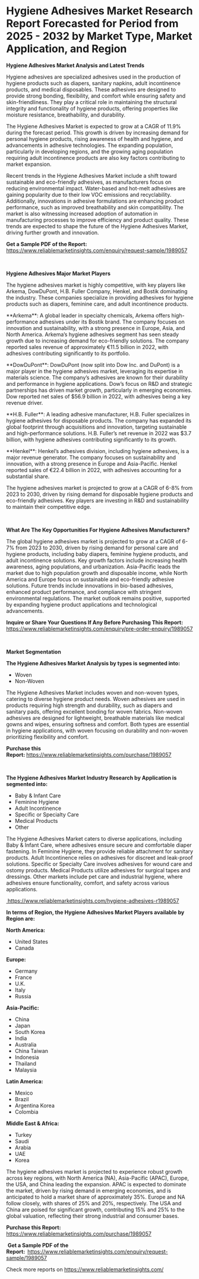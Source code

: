 <p><h1>Hygiene Adhesives Market Research Report Forecasted for Period from 2025 -  2032 by Market Type, Market Application, and Region</h1></p><p><strong>Hygiene Adhesives Market Analysis and Latest Trends</strong></p>
<p><p>Hygiene adhesives are specialized adhesives used in the production of hygiene products such as diapers, sanitary napkins, adult incontinence products, and medical disposables. These adhesives are designed to provide strong bonding, flexibility, and comfort while ensuring safety and skin-friendliness. They play a critical role in maintaining the structural integrity and functionality of hygiene products, offering properties like moisture resistance, breathability, and durability.</p><p>The Hygiene Adhesives Market is expected to grow at a CAGR of 11.9% during the forecast period. This growth is driven by increasing demand for personal hygiene products, rising awareness of health and hygiene, and advancements in adhesive technologies. The expanding population, particularly in developing regions, and the growing aging population requiring adult incontinence products are also key factors contributing to market expansion.</p><p>Recent trends in the Hygiene Adhesives Market include a shift toward sustainable and eco-friendly adhesives, as manufacturers focus on reducing environmental impact. Water-based and hot-melt adhesives are gaining popularity due to their low VOC emissions and recyclability. Additionally, innovations in adhesive formulations are enhancing product performance, such as improved breathability and skin compatibility. The market is also witnessing increased adoption of automation in manufacturing processes to improve efficiency and product quality. These trends are expected to shape the future of the Hygiene Adhesives Market, driving further growth and innovation.</p></p>
<p><strong>Get a Sample PDF of the Report:&nbsp;</strong> <a href="https://www.reliablemarketinsights.com/enquiry/request-sample/1989057?utm_campaign=1894&utm_medium=2&utm_source=Github&utm_content=ia&utm_term=30012025&utm_id=hygiene-adhesives">https://www.reliablemarketinsights.com/enquiry/request-sample/1989057</a></p>
<p>&nbsp;</p>
<p><strong>Hygiene Adhesives Major Market Players</strong></p>
<p><p>The hygiene adhesives market is highly competitive, with key players like Arkema, DowDuPont, H.B. Fuller Company, Henkel, and Bostik dominating the industry. These companies specialize in providing adhesives for hygiene products such as diapers, feminine care, and adult incontinence products.</p><p>**Arkema**: A global leader in specialty chemicals, Arkema offers high-performance adhesives under its Bostik brand. The company focuses on innovation and sustainability, with a strong presence in Europe, Asia, and North America. Arkema’s hygiene adhesives segment has seen steady growth due to increasing demand for eco-friendly solutions. The company reported sales revenue of approximately €11.5 billion in 2022, with adhesives contributing significantly to its portfolio.</p><p>**DowDuPont**: DowDuPont (now split into Dow Inc. and DuPont) is a major player in the hygiene adhesives market, leveraging its expertise in materials science. The company’s adhesives are known for their durability and performance in hygiene applications. Dow’s focus on R&D and strategic partnerships has driven market growth, particularly in emerging economies. Dow reported net sales of $56.9 billion in 2022, with adhesives being a key revenue driver.</p><p>**H.B. Fuller**: A leading adhesive manufacturer, H.B. Fuller specializes in hygiene adhesives for disposable products. The company has expanded its global footprint through acquisitions and innovation, targeting sustainable and high-performance solutions. H.B. Fuller’s net revenue in 2022 was $3.7 billion, with hygiene adhesives contributing significantly to its growth.</p><p>**Henkel**: Henkel’s adhesives division, including hygiene adhesives, is a major revenue generator. The company focuses on sustainability and innovation, with a strong presence in Europe and Asia-Pacific. Henkel reported sales of €22.4 billion in 2022, with adhesives accounting for a substantial share.</p><p>The hygiene adhesives market is projected to grow at a CAGR of 6-8% from 2023 to 2030, driven by rising demand for disposable hygiene products and eco-friendly adhesives. Key players are investing in R&D and sustainability to maintain their competitive edge.</p></p>
<p>&nbsp;</p>
<p><strong>What Are The Key Opportunities For Hygiene Adhesives Manufacturers?</strong></p>
<p><p>The global hygiene adhesives market is projected to grow at a CAGR of 6-7% from 2023 to 2030, driven by rising demand for personal care and hygiene products, including baby diapers, feminine hygiene products, and adult incontinence solutions. Key growth factors include increasing health awareness, aging populations, and urbanization. Asia-Pacific leads the market due to high population growth and disposable income, while North America and Europe focus on sustainable and eco-friendly adhesive solutions. Future trends include innovations in bio-based adhesives, enhanced product performance, and compliance with stringent environmental regulations. The market outlook remains positive, supported by expanding hygiene product applications and technological advancements.</p></p>
<p><strong>Inquire or Share Your Questions If Any Before Purchasing This Report:</strong> <a href="https://www.reliablemarketinsights.com/enquiry/pre-order-enquiry/1989057?utm_campaign=1894&utm_medium=2&utm_source=Github&utm_content=ia&utm_term=30012025&utm_id=hygiene-adhesives">https://www.reliablemarketinsights.com/enquiry/pre-order-enquiry/1989057</a></p>
<p>&nbsp;</p>
<p><strong>Market Segmentation</strong></p>
<p><strong>The Hygiene Adhesives Market Analysis by types is segmented into:</strong></p>
<p><ul><li>Woven</li><li>Non-Woven</li></ul></p>
<p><p>The Hygiene Adhesives Market includes woven and non-woven types, catering to diverse hygiene product needs. Woven adhesives are used in products requiring high strength and durability, such as diapers and sanitary pads, offering excellent bonding for woven fabrics. Non-woven adhesives are designed for lightweight, breathable materials like medical gowns and wipes, ensuring softness and comfort. Both types are essential in hygiene applications, with woven focusing on durability and non-woven prioritizing flexibility and comfort.</p></p>
<p><strong>Purchase this Report:&nbsp;</strong><a href="https://www.reliablemarketinsights.com/purchase/1989057?utm_campaign=1894&utm_medium=2&utm_source=Github&utm_content=ia&utm_term=30012025&utm_id=hygiene-adhesives">https://www.reliablemarketinsights.com/purchase/1989057</a></p>
<p>&nbsp;</p>
<p><strong>The Hygiene Adhesives Market Industry Research by Application is segmented into:</strong></p>
<p><ul><li>Baby & Infant Care</li><li>Feminine Hygiene</li><li>Adult Incontinence</li><li>Specific or Specialty Care</li><li>Medical Products</li><li>Other</li></ul></p>
<p><p>The Hygiene Adhesives Market caters to diverse applications, including Baby & Infant Care, where adhesives ensure secure and comfortable diaper fastening. In Feminine Hygiene, they provide reliable attachment for sanitary products. Adult Incontinence relies on adhesives for discreet and leak-proof solutions. Specific or Specialty Care involves adhesives for wound care and ostomy products. Medical Products utilize adhesives for surgical tapes and dressings. Other markets include pet care and industrial hygiene, where adhesives ensure functionality, comfort, and safety across various applications.</p></p>
<p><a href="https://www.reliablemarketinsights.com/hygiene-adhesives-r1989057?utm_campaign=1894&utm_medium=2&utm_source=Github&utm_content=ia&utm_term=30012025&utm_id=hygiene-adhesives">&nbsp;https://www.reliablemarketinsights.com/hygiene-adhesives-r1989057</a></p>
<p><strong>In terms of Region, the Hygiene Adhesives Market Players available by Region are:</strong></p>
<p>
    <p> <strong> North America: </strong>
        <ul>
            <li>United States</li>
            <li>Canada</li>
        </ul>
        </p> 
    <p> <strong> Europe: </strong>
        <ul>
            <li>Germany</li>
            <li>France</li>
            <li>U.K.</li>
            <li>Italy</li>
            <li>Russia</li>
        </ul>
        </p> 
    <p> <strong> Asia-Pacific: </strong>
        <ul>
            <li>China</li>
            <li>Japan</li>
            <li>South Korea</li>
            <li>India</li>
            <li>Australia</li>
            <li>China Taiwan</li>
            <li>Indonesia</li>
            <li>Thailand</li>
            <li>Malaysia</li>
        </ul>
        </p> 
    <p> <strong> Latin America: </strong>
        <ul>
            <li>Mexico</li>
            <li>Brazil</li>
            <li>Argentina Korea</li>
            <li>Colombia</li>
        </ul>
        </p> 
    <p> <strong> Middle East & Africa: </strong>
        <ul>
            <li>Turkey</li>
            <li>Saudi</li>
            <li>Arabia</li>
            <li>UAE</li>
            <li>Korea</li>
        </ul>
    </p>
    </p>
<p><p>The hygiene adhesives market is projected to experience robust growth across key regions, with North America (NA), Asia-Pacific (APAC), Europe, the USA, and China leading the expansion. APAC is expected to dominate the market, driven by rising demand in emerging economies, and is anticipated to hold a market share of approximately 35%. Europe and NA follow closely, with shares of 25% and 20%, respectively. The USA and China are poised for significant growth, contributing 15% and 25% to the global valuation, reflecting their strong industrial and consumer bases.</p></p>
<p><strong>Purchase this Report: </strong><a href="https://www.reliablemarketinsights.com/purchase/1989057?utm_campaign=1894&utm_medium=2&utm_source=Github&utm_content=ia&utm_term=30012025&utm_id=hygiene-adhesives">https://www.reliablemarketinsights.com/purchase/1989057</a></p>
<p>&nbsp;<strong>Get a Sample PDF of the Report:&nbsp;&nbsp;</strong><a href="https://www.reliablemarketinsights.com/enquiry/request-sample/1989057?utm_campaign=1894&utm_medium=2&utm_source=Github&utm_content=ia&utm_term=30012025&utm_id=hygiene-adhesives">https://www.reliablemarketinsights.com/enquiry/request-sample/1989057</a></p>
<p><strong></strong></p>
<p>Check more reports on <a href="https://www.reliablemarketinsights.com/?utm_campaign=1894&utm_medium=2&utm_source=Github&utm_content=ia&utm_term=30012025&utm_id=hygiene-adhesives">https://www.reliablemarketinsights.com/</a></p>